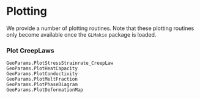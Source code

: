 # Plotting

We provide a number of plotting routines. Note that these plotting routines only become available once the `GLMakie` package is loaded.
### Plot CreepLaws

```@docs
GeoParams.PlotStressStrainrate_CreepLaw
GeoParams.PlotHeatCapacity
GeoParams.PlotConductivity
GeoParams.PlotMeltFraction
GeoParams.PlotPhaseDiagram
GeoParams.PlotDeformationMap
```
